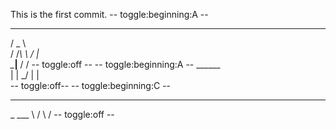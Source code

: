 This is the first commit.
-- toggle:beginning:A --
   _____   
  /  _  \  
 /  /_\  \ 
/    |    \
\____|__  /
        \/ 
-- toggle:off --
-- toggle:beginning:A --
\______   \
 |    |  _/
 |    |   \
 -- toggle:off--
-- toggle:beginning:C --
_________  
\_   ___ \ 
/    \  \/ 
-- toggle:off --
